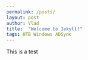 ```yaml
---
permalink: /posts/
layout: post
author: Vlad
title:  "Welcome to Jekyll!"
tags: HTB Windows ADSync
---
```

This is a test
